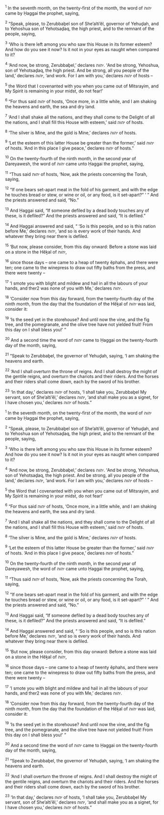 <sup>1</sup> In the seventh month, on the twenty-first of the month, the word of יהוה came by Ḥaggai the prophet, saying,

<sup>2</sup> “Speak, please, to Zerubbaḇel son of She’alti’ĕl, governor of Yehuḏah, and to Yehoshua son of Yehotsaḏaq, the high priest, and to the remnant of the people, saying,

<sup>3</sup> ‘Who is there left among you who saw this House in its former esteem? And how do you see it now? Is it not in your eyes as naught when compared to it?

<sup>4</sup> ‘And now, be strong, Zerubbaḇel,’ declares יהוה. ‘And be strong, Yehoshua, son of Yehotsaḏaq, the high priest. And be strong, all you people of the land,’ declares יהוה, ‘and work. For I am with you,’ declares יהוה of hosts –

<sup>5</sup> the Word that I covenanted with you when you came out of Mitsrayim, and My Spirit is remaining in your midst, do not fear!’

<sup>6</sup> “For thus said יהוה of hosts, ‘Once more, in a little while, and I am shaking the heavens and earth, the sea and dry land.

<sup>7</sup> ‘And I shall shake all the nations, and they shall come to the Delight of all the nations, and I shall fill this House with esteem,’ said יהוה of hosts.

<sup>8</sup> ‘The silver is Mine, and the gold is Mine,’ declares יהוה of hosts.

<sup>9</sup> ‘Let the esteem of this latter House be greater than the former,’ said יהוה of hosts. ‘And in this place I give peace,’ declares יהוה of hosts.”

<sup>10</sup> On the twenty-fourth of the ninth month, in the second year of Dareyawesh, the word of יהוה came unto Ḥaggai the prophet, saying,

<sup>11</sup> “Thus said יהוה of hosts, ‘Now, ask the priests concerning the Torah, saying,

<sup>12</sup> “If one bears set-apart meat in the fold of his garment, and with the edge he touches bread or stew, or wine or oil, or any food, is it set-apart?” ’ ” And the priests answered and said, “No.”

<sup>13</sup> And Ḥaggai said, “If someone defiled by a dead body touches any of these, is it defiled?” And the priests answered and said, “It is defiled.”

<sup>14</sup> And Ḥaggai answered and said, “ ‘So is this people, and so is this nation before Me,’ declares יהוה, ‘and so is every work of their hands. And whatever they bring near there is defiled.

<sup>15</sup> ‘But now, please consider, from this day onward: Before a stone was laid on a stone in the Hĕḵal of יהוה,

<sup>16</sup> since those days – one came to a heap of twenty ĕphahs, and there were ten; one came to the winepress to draw out fifty baths from the press, and there were twenty –

<sup>17</sup> ‘I smote you with blight and mildew and hail in all the labours of your hands, and ther2 was none of you with Me,’ declares יהוה.

<sup>18</sup> ‘Consider now from this day forward, from the twenty-fourth day of the ninth month, from the day that the foundation of the Hĕḵal of יהוה was laid, consider it:

<sup>19</sup> ‘Is the seed yet in the storehouse? And until now the vine, and the fig tree, and the pomegranate, and the olive tree have not yielded fruit! From this day on I shall bless you!’ ”

<sup>20</sup> And a second time the word of יהוה came to Ḥaggai on the twenty-fourth day of the month, saying,

<sup>21</sup> “Speak to Zerubbaḇel, the governor of Yehuḏah, saying, ‘I am shaking the heavens and earth.

<sup>22</sup> ‘And I shall overturn the throne of reigns. And I shall destroy the might of the gentile reigns, and overturn the chariots and their riders. And the horses and their riders shall come down, each by the sword of his brother.

<sup>23</sup> ‘In that day,’ declares יהוה of hosts, ‘I shall take you, Zerubbaḇel My servant, son of She’alti’ĕl,’ declares יהוה, ‘and shall make you as a signet, for I have chosen you,’ declares יהוה of hosts.”

<sup>1</sup> In the seventh month, on the twenty-first of the month, the word of יהוה came by Ḥaggai the prophet, saying,

<sup>2</sup> “Speak, please, to Zerubbaḇel son of She’alti’ĕl, governor of Yehuḏah, and to Yehoshua son of Yehotsaḏaq, the high priest, and to the remnant of the people, saying,

<sup>3</sup> ‘Who is there left among you who saw this House in its former esteem? And how do you see it now? Is it not in your eyes as naught when compared to it?

<sup>4</sup> ‘And now, be strong, Zerubbaḇel,’ declares יהוה. ‘And be strong, Yehoshua, son of Yehotsaḏaq, the high priest. And be strong, all you people of the land,’ declares יהוה, ‘and work. For I am with you,’ declares יהוה of hosts –

<sup>5</sup> the Word that I covenanted with you when you came out of Mitsrayim, and My Spirit is remaining in your midst, do not fear!’

<sup>6</sup> “For thus said יהוה of hosts, ‘Once more, in a little while, and I am shaking the heavens and earth, the sea and dry land.

<sup>7</sup> ‘And I shall shake all the nations, and they shall come to the Delight of all the nations, and I shall fill this House with esteem,’ said יהוה of hosts.

<sup>8</sup> ‘The silver is Mine, and the gold is Mine,’ declares יהוה of hosts.

<sup>9</sup> ‘Let the esteem of this latter House be greater than the former,’ said יהוה of hosts. ‘And in this place I give peace,’ declares יהוה of hosts.”

<sup>10</sup> On the twenty-fourth of the ninth month, in the second year of Dareyawesh, the word of יהוה came unto Ḥaggai the prophet, saying,

<sup>11</sup> “Thus said יהוה of hosts, ‘Now, ask the priests concerning the Torah, saying,

<sup>12</sup> “If one bears set-apart meat in the fold of his garment, and with the edge he touches bread or stew, or wine or oil, or any food, is it set-apart?” ’ ” And the priests answered and said, “No.”

<sup>13</sup> And Ḥaggai said, “If someone defiled by a dead body touches any of these, is it defiled?” And the priests answered and said, “It is defiled.”

<sup>14</sup> And Ḥaggai answered and said, “ ‘So is this people, and so is this nation before Me,’ declares יהוה, ‘and so is every work of their hands. And whatever they bring near there is defiled.

<sup>15</sup> ‘But now, please consider, from this day onward: Before a stone was laid on a stone in the Hĕḵal of יהוה,

<sup>16</sup> since those days – one came to a heap of twenty ĕphahs, and there were ten; one came to the winepress to draw out fifty baths from the press, and there were twenty –

<sup>17</sup> ‘I smote you with blight and mildew and hail in all the labours of your hands, and ther2 was none of you with Me,’ declares יהוה.

<sup>18</sup> ‘Consider now from this day forward, from the twenty-fourth day of the ninth month, from the day that the foundation of the Hĕḵal of יהוה was laid, consider it:

<sup>19</sup> ‘Is the seed yet in the storehouse? And until now the vine, and the fig tree, and the pomegranate, and the olive tree have not yielded fruit! From this day on I shall bless you!’ ”

<sup>20</sup> And a second time the word of יהוה came to Ḥaggai on the twenty-fourth day of the month, saying,

<sup>21</sup> “Speak to Zerubbaḇel, the governor of Yehuḏah, saying, ‘I am shaking the heavens and earth.

<sup>22</sup> ‘And I shall overturn the throne of reigns. And I shall destroy the might of the gentile reigns, and overturn the chariots and their riders. And the horses and their riders shall come down, each by the sword of his brother.

<sup>23</sup> ‘In that day,’ declares יהוה of hosts, ‘I shall take you, Zerubbaḇel My servant, son of She’alti’ĕl,’ declares יהוה, ‘and shall make you as a signet, for I have chosen you,’ declares יהוה of hosts.”

